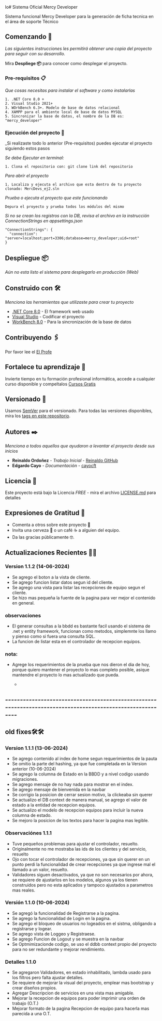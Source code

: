 lo# Sistema Oficial Mercy Developer

Sistema funcional Mercy Developer para la generación de ficha tecnica en el área de soporte Técnico

## Comenzando 🚀

_Las siguientes instrucciones les permitirá obtener una copia del proyecto para seguir con su desarrollo._

Mira **Despliege 📦** para conocer como desplegar el proyecto.


### Pre-requisitos 📋

_Que cosas necesitas para instalar el software y como instalarlas_

```
1. .NET Core 8.0 + 
2. Visual Studio 2021+
3. WOrkBench 6.3+. Modelo de base de datos relacional
4. XAMPP para el ambiente local de base de datos MYSQL
5. Sincronizar la base de datos, el nombre de la DB es: "mercy_developer" 
```

### Ejecución del proyecto 🔧

_Si realizaste todo lo anterior (Pre-requisitos) puedes ejecutar el proyecto siguiendo estos pasos

_Se debe Ejecutar en terminal:_

```
1. Clona el repositorio con: git clone link del repositorio
```
_Para abrir el proyecto_
```
1. Localiza y ejecuta el archivo que esta dentro de tu proyecto clonado: MercDevs_ej2.sln
```
_Prueba o ejecuta el proyecto que este funcionando_
```
Depura el proyecto y prueba todos los módulos del mismo
```

_Si no se crean los registros con la DB, revisa el archivo en la instrucción ConnectionStrings en appsettings.json_

```
"ConnectionStrings": {
  "connection": "server=localhost;port=3306;database=mercy_developer;uid=root"
}
```

<!-- ## Ejecutando las pruebas ⚙️

_Explica como ejecutar las pruebas automatizadas para este sistema_

### Analice las pruebas end-to-end 🔩

_Explica que verifican estas pruebas y por qué_

```
Da un ejemplo
```

### Y las pruebas de estilo de codificación ⌨️

_Explica que verifican estas pruebas y por qué_

```
Da un ejemplo
``` -->

## Despliegue 📦

_Aún no esta listo el sistema para desplegarlo en producción (Web)_

## Construido con 🛠️

_Menciona las herramientas que utilizaste para crear tu proyecto_

* [.NET Core 8.0](https://dotnet.microsoft.com/es-es/download/dotnet/8.0) - El framework web usado
* [Visual Studio](https://visualstudio.microsoft.com/es/thank-you-downloading-visual-studio/?sku=Community&channel=Release&version=VS2022&source=VSLandingPage&cid=2030&passive=false) - Codificar el proyecto
* [WorkBench 8.0](https://dev.mysql.com/downloads/workbench/) - Para la sincronización de la base de datos

## Contribuyendo 🖇️

Por favor lee el [El Profe](https://cftaricainformatica.cl) 

## Fortalece tu aprendizaje 📖

Invierte tiempo en tu formación profesional informática, accede a cualquier curso disponible y compeltalos [Cursos Gratis](https://www.udemy.com/courses/search/?price=price-free&q=.net+core+asp+web&sort=relevance&src=ukw)

## Versionado 📌

Usamos [SemVer](http://semver.org/) para el versionado. Para todas las versiones disponibles, mira los [tags en este repositorio](https://github.com/tu/proyecto/tags).

## Autores ✒️

_Menciona a todos aquellos que ayudaron a levantar el proyecto desde sus inicios_

* **Reinaldo Ordoñez** - *Trabajo Inicial* - [Reinaldo GitHub](https://github.com/REIMOC96)
* **Edgardo Cayo** - *Documentación* - [cayocft](https://github.com/cayocft)


## Licencia 📄

Este proyecto está bajo la Licencia _FREE_ - mira el archivo [LICENSE.md](LICENSE.md) para detalles

## Expresiones de Gratitud 🎁

* Comenta a otros sobre este proyecto 📢
* Invita una cerveza 🍺 o un café ☕ a alguien del equipo. 
* Da las gracias públicamente 🤓.





## Actualizaciones Recientes 🚀🚀

### Version 1.1.2 (14-06-2024)

- Se agrego el boton a la vista de cliente.
- Se agrego funcion listar datos segun id del cliente.
- Se agrego una vista para listar las recepciones de equipo segun el cliente.
- Se hizo mas pequeña la fuente de la pagina para ver mejor el contenido en general.

### observaciones
- El generar consultas a la bbdd es bastante facil usando el sistema de .net y entity framework, funcionan como metodos, simplemnte los llamo y pienso como si fuera una consulta SQL.
- La funcion de listar esta en el controlador de recepcion equipos.

### nota:
* Agrege los requerimientos de la prueba que nos dieron el dia de hoy, porque quiero mantener el proyecto 
  lo mas completo posible, asique mantendre el proyecto lo mas actualizado que pueda.

  *

## *----------------------------------------------------------------------------------------------------------*


## old fixes🛠️🛠️

### Version 1.1.1 (13-06-2024)
- Se agrego contenido al index de home segun requerimientos de la pauta
- Se omitio la parte del hashing, ya que fue completada en la Version anterior (10-06-2024)
- Se agrego la columna de Estado en la BBDD y a nivel codigo usando migraciones.
- Se agrego mensaje de no hay nada para mostrar en el index.
- Se agrego mensaje de bienvenida en la navbar
- Se corrigio la posicion de cerrar sesion motivo, la clickeaba sin querer
- Se actualizo el DB context de manera manual, se agrego el valor de estado a la entidad de recepcion equipos.
- Se actualizo el modelo de recepcion equipos para incluir la nueva columna de estado.
- Se mejoro la posicion de los textos para hacer la pagina mas legible.

### Observaciónes 1.1.1

- Tuve pequeños problemas para ajustar el controlador, resuelto.
- Originalmente no me mostraba las ids de los clientes y del servicio, resuelto
- Ojo con tocar el controlador de recepciones, ya que sin querer en un punto perdi la funcionalidad de crear
  recepciones ya que ingrese mal el llamado a un valor, resuelto.
- Validadores siguen desactivados, ya que no son necesarios por ahora, se requiere de ajustarlos en los modelos, 
  algunos ya los tienen construidos pero no esta aplicados y tampoco ajustados a parametros mas reales.

### Versión 1.1.0 (10-06-2024)
- Se agregó la funcionalidad de Registrarse a la pagina.
- Se agrego la funcionalidad de Login en la pagina.
- Se agrego el bloqueo de usuarios no logeados en el sistma, obligando a registrarse y logear.
- Se agrego vista de Loggeo y Registraese.
- Se agrego Funcion de Logout y se muestra en la navbar
- Se Optmimizacionde codigo, se uso el ddbb context propio del proyecto para no ser redundante y mejorar rendimiento.

### Detalles 1.1.0
- Se agregaron Validadores, en estado inhabilitado, lambda usado para los filtros pero falta ajustar detalles.
- Se requiere de mejorar la visual del proyecto, emplear mas bootstrap y crear diseños propios.
- Agregar Descripcion de servicios en una vista mas amigable.
- Mejorar la recepcion de equipos para poder imprimir una orden de trabajo (O.T.)
- Mejorar formato de la pagina Recepcion de equipo para hacerla mas parecida a una O.T.


   